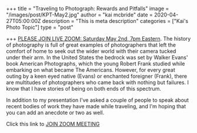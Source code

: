 +++
title = "Traveling to Photograph: Rewards and Pitfalls"
image = "/images/post/KPT-May2.jpg"
author = "kai mcbride"
date = 2020-04-27T05:00:00Z
description = "This is meta description"
categories = ["Kai's Photo Topic"]
type = "post"

+++
[PLEASE JOIN LIVE ZOOM: Saturday May 2nd, 7pm Eastern](http://bit.ly/KPT-May2). 
The history of photography is full of great examples of photographers that left the
comfort of home to seek out the wider world with their camera tucked under their
arm. In the United States the bedrock was set by Walker Evans' book American Photographs, 
which the young Robert Frank studied while embarking on what became The Americans.
However, for every great outing by a keen eyed native (Evans) or enchanted foreigner (Frank),
there are multitudes of photographers who came back with nothing but failures.
I know that I have stories of being on both ends of this spectrum.

In addition to my presentation I've asked a couple of people to speak about recent bodies
of work they have made while traveling, and I'm hoping that you can add an anecdote or
two as well. 

Click this link to [JOIN ZOOM MEETING](http://bit.ly/KPT-May2)